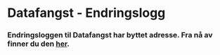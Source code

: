 # Datafangst - Endringslogg

### Endringsloggen til Datafangst har byttet adresse. Fra nå av finner du den [her](http://datafangst.vegvesen.no/noauth/#!/changelog).
